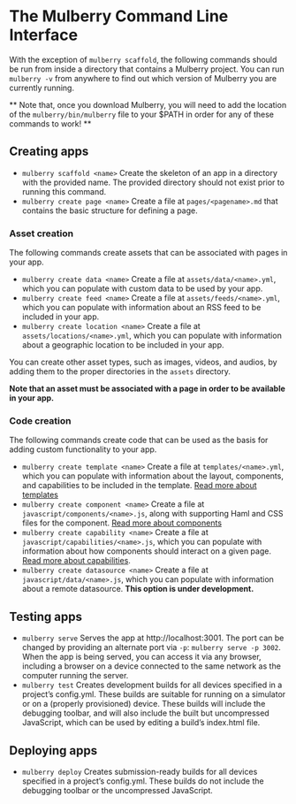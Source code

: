 # The Mulberry Command Line Interface

With the exception of `mulberry scaffold`, the following commands should be run from inside a directory that contains a Mulberry project. You can run `mulberry -v` from anywhere to find out which version of Mulberry you are currently running.

** Note that, once you download Mulberry, you will need to add the location of the `mulberry/bin/mulberry` file to your $PATH in order for any of these commands to work! **

## Creating apps

* `mulberry scaffold <name>` Create the skeleton of an app in a directory with the provided name. The provided directory should not exist prior to running this command.
* `mulberry create page <name>` Create a file at `pages/<pagename>.md` that contains the basic structure for defining a page.

### Asset creation

The following commands create assets that can be associated with pages in your app. 

* `mulberry create data <name>` Create a file at `assets/data/<name>.yml`, which you can populate with custom data to be used by your app.
* `mulberry create feed <name>` Create a file at `assets/feeds/<name>.yml`, which you can populate with information about an RSS feed to be included in your app.
* `mulberry create location <name>` Create a file at `assets/locations/<name>.yml`, which you can populate with information about a geographic location to be included in your app.

You can create other asset types, such as images, videos, and audios, by adding them to the proper directories in the `assets` directory. 

**Note that an asset must be associated with a page in order to be available in your app.**

### Code creation

The following commands create code that can be used as the basis for adding custom functionality to your app.

* `mulberry create template <name>` Create a file at `templates/<name>.yml`, which you can populate with information about the layout, components, and capabilities to be included in the template. [Read more about templates](https://github.com/Toura/mulberry/wiki/Page-Templates)
* `mulberry create component <name>` Create a file at `javascript/components/<name>.js`, along with supporting Haml and CSS files for the component. [Read more about components](https://github.com/Toura/mulberry/wiki/Components)
* `mulberry create capability <name>` Create a file at `javascript/capabilities/<name>.js`, which you can populate with information about how components should interact on a given page. [Read more about capabilities](https://github.com/Toura/mulberry/wiki/Capabilities).
* `mulberry create datasource <name>` Create a file at `javascript/data/<name>.js`, which you can populate with information about a remote datasource. **This option is under development.**

## Testing apps
* `mulberry serve` Serves the app at http://localhost:3001. The port can be changed by providing an alternate port via `-p`: `mulberry serve -p 3002`. When the app is being served, you can access it via any browser, including a browser on a device connected to the same network as the computer running the server.
* `mulberry test` Creates development builds for all devices specified in a project’s config.yml. These builds are suitable for running on a simulator or on a (properly provisioned) device. These builds will include the debugging toolbar, and will also include the built but uncompressed JavaScript, which can be used by editing a build’s index.html file.

## Deploying apps
* `mulberry deploy` Creates submission-ready builds for all devices specified in a project’s config.yml. These builds do not include the debugging toolbar or the uncompressed JavaScript. 